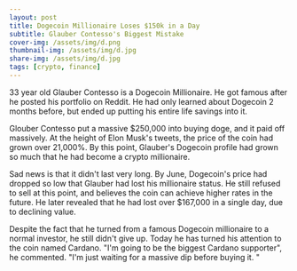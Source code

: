 ```yaml
---
layout: post
title: Dogecoin Millionaire Loses $150k in a Day
subtitle: Glauber Contesso's Biggest Mistake
cover-img: /assets/img/d.png
thumbnail-img: /assets/img/d.jpg
share-img: /assets/img/d.jpg
tags: [crypto, finance]
---
```

 
33 year old Glauber Contesso is a Dogecoin Millionaire. He got famous after he posted his portfolio on Reddit. He had only learned about Dogecoin 2 months before, but ended up putting his entire life savings into it.

Glouber Contesso put a massive $250,000 into buying doge, and it paid off massively. At the height of Elon Musk's tweets, the price of the coin had grown over 21,000%. By this point, Glauber's Dogecoin profile had grown so much that he had become a crypto millionaire.

Sad news is that it didn't last very long. By June, Dogecoin's price had dropped so low that Glauber had lost his millionaire status. He still refused to sell at this point, and believes the coin can achieve higher rates in the future. He later revealed that he had lost over $167,000 in a single day, due to declining value.

Despite the fact that he turned from a famous Dogecoin millionaire to a normal investor, he still didn't give up. Today he has turned his attention to the coin named Cardano. "I'm going to be the biggest Cardano supporter", he commented. "I'm just waiting for a massive dip before buying it. "
